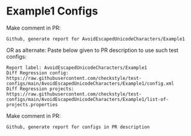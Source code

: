 # Example1 Configs
Make comment in PR:
```
Github, generate report for AvoidEscapedUnicodeCharacters/Example1
```
OR as alternate:
Paste below given to PR description to use such test configs:
```
Report label: AvoidEscapedUnicodeCharacters/Example1
Diff Regression config: https://raw.githubusercontent.com/checkstyle/test-configs/main/AvoidEscapedUnicodeCharacters/Example1/config.xml
Diff Regression projects: https://raw.githubusercontent.com/checkstyle/test-configs/main/AvoidEscapedUnicodeCharacters/Example1/list-of-projects.properties
```
Make comment in PR:
```
Github, generate report for configs in PR description
```
